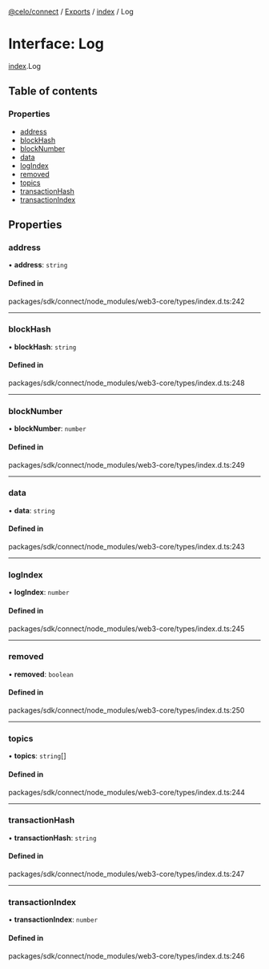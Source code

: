[@celo/connect](../README.md) / [Exports](../modules.md) / [index](../modules/index.md) / Log

# Interface: Log

[index](../modules/index.md).Log

## Table of contents

### Properties

- [address](index.Log.md#address)
- [blockHash](index.Log.md#blockhash)
- [blockNumber](index.Log.md#blocknumber)
- [data](index.Log.md#data)
- [logIndex](index.Log.md#logindex)
- [removed](index.Log.md#removed)
- [topics](index.Log.md#topics)
- [transactionHash](index.Log.md#transactionhash)
- [transactionIndex](index.Log.md#transactionindex)

## Properties

### address

• **address**: `string`

#### Defined in

packages/sdk/connect/node_modules/web3-core/types/index.d.ts:242

___

### blockHash

• **blockHash**: `string`

#### Defined in

packages/sdk/connect/node_modules/web3-core/types/index.d.ts:248

___

### blockNumber

• **blockNumber**: `number`

#### Defined in

packages/sdk/connect/node_modules/web3-core/types/index.d.ts:249

___

### data

• **data**: `string`

#### Defined in

packages/sdk/connect/node_modules/web3-core/types/index.d.ts:243

___

### logIndex

• **logIndex**: `number`

#### Defined in

packages/sdk/connect/node_modules/web3-core/types/index.d.ts:245

___

### removed

• **removed**: `boolean`

#### Defined in

packages/sdk/connect/node_modules/web3-core/types/index.d.ts:250

___

### topics

• **topics**: `string`[]

#### Defined in

packages/sdk/connect/node_modules/web3-core/types/index.d.ts:244

___

### transactionHash

• **transactionHash**: `string`

#### Defined in

packages/sdk/connect/node_modules/web3-core/types/index.d.ts:247

___

### transactionIndex

• **transactionIndex**: `number`

#### Defined in

packages/sdk/connect/node_modules/web3-core/types/index.d.ts:246
